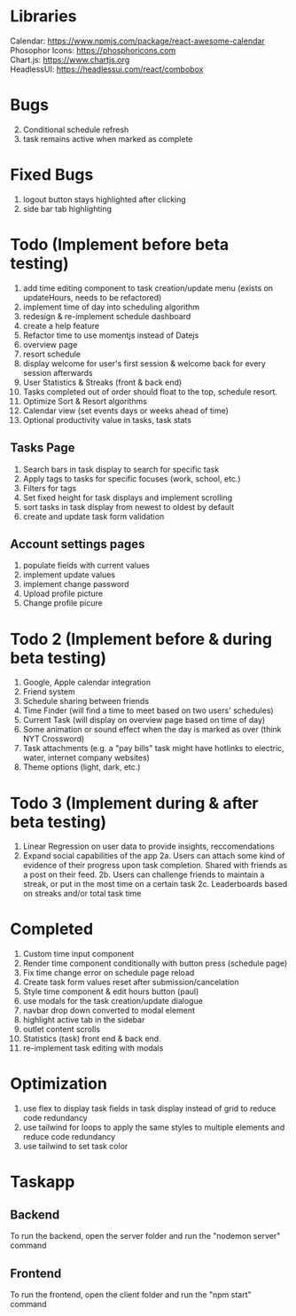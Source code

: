 # Libraries
Calendar: https://www.npmjs.com/package/react-awesome-calendar
<br />
Phosophor Icons: https://phosphoricons.com
<br />
Chart.js: https://www.chartjs.org
<br />
HeadlessUI: https://headlessui.com/react/combobox

# Bugs
2. Conditional schedule refresh
3. task remains active when marked as complete

# Fixed Bugs
1. logout button stays highlighted after clicking
2. side bar tab highlighting

# Todo (Implement before beta testing)
1. add time editing component to task creation/update menu (exists on updateHours, needs to be refactored)
2. implement time of day into scheduling algorithm
4. redesign & re-implement schedule dashboard
6. create a help feature
7. Refactor time to use momentjs instead of Datejs
9. overview page
10. resort schedule
11. display welcome for user's first session & welcome back for every session afterwards
13. User Statistics & Streaks (front & back end)
14. Tasks completed out of order should float to the top, schedule resort.
15. Optimize Sort & Resort algorithms
16. Calendar view (set events days or weeks ahead of time)
17. Optional productivity value in tasks, task stats

## Tasks Page
1. Search bars in task display to search for specific task
2. Apply tags to tasks for specific focuses (work, school, etc.)
3. Filters for tags
4. Set fixed height for task displays and implement scrolling
5. sort tasks in task display from newest to oldest by default
6. create and update task form validation

## Account settings pages
1. populate fields with current values
2. implement update values
3. implement change password
4. Upload profile picture
5. Change profile picure

# Todo 2 (Implement before & during beta testing)
1. Google, Apple calendar integration
2. Friend system
3. Schedule sharing between friends
4. Time Finder (will find a time to meet based on two users' schedules)
5. Current Task (will display on overview page based on time of day)
6. Some animation or sound effect when the day is marked as over (think NYT Crossword)
7. Task attachments (e.g. a "pay bills" task might have hotlinks to electric, water, internet company websites)
8. Theme options (light, dark, etc.)

# Todo 3 (Implement during & after beta testing)
1. Linear Regression on user data to provide insights, reccomendations
2. Expand social capabilities of the app
   2a. Users can attach some kind of evidence of their progress upon task completion. Shared with friends as a post on their feed.
   2b. Users can challenge friends to maintain a streak, or put in the most time on a certain task
   2c. Leaderboards based on streaks and/or total task time

# Completed
1. Custom time input component
2. Render time component conditionally with button press (schedule page)
3. Fix time change error on schedule page reload
4. Create task form values reset after submission/cancelation
5. Style time component & edit hours button (paul)
6. use modals for the task creation/update dialogue
7. navbar drop down converted to modal element
8. highlight active tab in the sidebar
9. outlet content scrolls
10. Statistics (task) front end & back end.
11. re-implement task editing with modals

# Optimization
1. use flex to display task fields in task display instead of grid to reduce code redundancy
2. use tailwind for loops to apply the same styles to multiple elements and reduce code redundancy
3. use tailwind to set task color

# Taskapp
## Backend
To run the backend, open the server folder and run the "nodemon server" command
## Frontend
To run the frontend, open the client folder and run the "npm start" command
